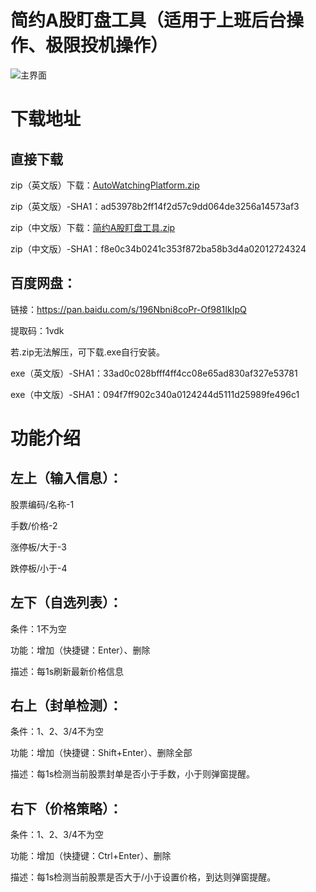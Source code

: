# 简约A股盯盘工具（适用于上班后台操作、极限投机操作）
![主界面](https://user-images.githubusercontent.com/37139897/166705464-c5d3670d-07d4-427a-95a8-edc9a055160d.png)

下载地址
=
直接下载
--

zip（英文版）下载：[AutoWatchingPlatform.zip](https://github.com/690688037/AutoWatchingPlatform/files/8622390/AutoWatchingPlatform.zip)

zip（英文版）-SHA1：ad53978b2ff14f2d57c9dd064de3256a14573af3

zip（中文版）下载：[简约A股盯盘工具.zip](https://github.com/690688037/AutoWatchingPlatform/files/8622392/A.zip)

zip（中文版）-SHA1：f8e0c34b0241c353f872ba58b3d4a02012724324

百度网盘：
--

链接：https://pan.baidu.com/s/196Nbni8coPr-Of981IkIpQ 

提取码：1vdk

若.zip无法解压，可下载.exe自行安装。

exe（英文版）-SHA1：33ad0c028bfff4ff4cc08e65ad830af327e53781

exe（中文版）-SHA1：094f7ff902c340a0124244d5111d25989fe496c1


功能介绍
=

左上（输入信息）：
--

股票编码/名称-1

手数/价格-2

涨停板/大于-3

跌停板/小于-4


左下（自选列表）：
--

条件：1不为空

功能：增加（快捷键：Enter）、删除

描述：每1s刷新最新价格信息


右上（封单检测）：
--

条件：1、2、3/4不为空

功能：增加（快捷键：Shift+Enter）、删除全部

描述：每1s检测当前股票封单是否小于手数，小于则弹窗提醒。


右下（价格策略）：
--

条件：1、2、3/4不为空

功能：增加（快捷键：Ctrl+Enter）、删除

描述：每1s检测当前股票是否大于/小于设置价格，到达则弹窗提醒。
